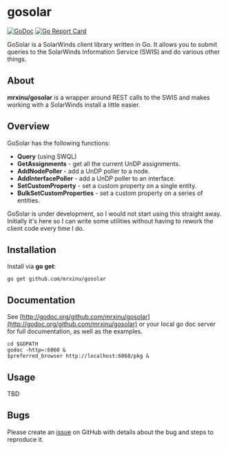 # gosolar

[![GoDoc](https://godoc.org/github.com/mrxinu/gosolar?status.png)](http://godoc.org/github.com/mrxinu/gosolar) [![Go Report Card](https://goreportcard.com/badge/github.com/mrxinu/gosolar)](https://goreportcard.com/report/github.com/mrxinu/gosolar)

GoSolar is a SolarWinds client library written in Go. It allows you
to submit queries to the SolarWinds Information Service (SWIS) and
do various other things.

## About

**mrxinu/gosolar** is a wrapper around REST calls to the SWIS and makes
working with a SolarWinds install a little easier.

## Overview

GoSolar has the following functions:

* **Query** (using SWQL)
* **GetAssignments** - get all the current UnDP assignments.
* **AddNodePoller** - add a UnDP poller to a node.
* **AddInterfacePoller** - add a UnDP poller to an interface.
* **SetCustomProperty** - set a custom property on a single entity.
* **BulkSetCustomProperties** - set a custom property on a series of entities.

GoSolar is under development, so I would not start using this straight
away. Initially it's here so I can write some utilities without having
to rework the client code every time I do.

## Installation

Install via **go get**:

```shell
go get github.com/mrxinu/gosolar
```

## Documentation

See [http://godoc.org/github.com/mrxinu/gosolar](http://godoc.org/github.com/mrxinu/gosolar) or your local go doc
server for full documentation, as well as the examples.

```shell
cd $GOPATH
godoc -http=:6060 &
$preferred_browser http://localhost:6060/pkg &
```

## Usage

TBD

## Bugs

Please create an [issue](https://github.com/mrxinu/gosolar/issues) on
GitHub with details about the bug and steps to reproduce it.
